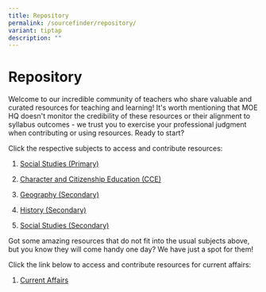 ```yaml
---
title: Repository
permalink: /sourcefinder/repository/
variant: tiptap
description: ""
---
```

<h1>Repository</h1>
<p>Welcome to our incredible community of teachers who share valuable and
curated resources for teaching and learning! It's worth mentioning that
MOE HQ doesn't monitor the credibility of these resources or their alignment
to syllabus outcomes - we trust you to exercise your professional judgment
when contributing or using resources. Ready to start?</p>
<p>Click the respective subjects to access and contribute resources:</p>
<ol data-tight="true" class="tight">
<li>
<p><a href="https://for.edu.sg/sf-sspri" rel="noopener noreferrer nofollow" target="_blank">Social Studies (Primary)</a>
</p>
</li>
<li>
<p><a href="https://for.edu.sg/sf-cce" rel="noopener noreferrer nofollow" target="_blank">Character and Citizenship Education (CCE)</a>
</p>
</li>
<li>
<p><a href="https://for.edu.sg/sf-geogsec" rel="noopener noreferrer nofollow" target="_blank">Geography (Secondary)</a>
</p>
</li>
<li>
<p><a href="https://for.edu.sg/sf-histsec" rel="noopener noreferrer nofollow" target="_blank">History (Secondary)</a>
</p>
</li>
<li>
<p><a href="https://for.edu.sg/sf-sssec" rel="noopener noreferrer nofollow" target="_blank">Social Studies (Secondary)</a>
</p>
</li>
</ol>
<p>Got some amazing resources that do not fit into the usual subjects above,
but you know they will come handy one day? We have just a spot for them!</p>
<p>Click the link below to access and contribute resources for current affairs:</p>
<ol data-tight="true" class="tight">
<li>
<p><a href="https://for.edu.sg/sf-currentaffairs" rel="noopener noreferrer nofollow" target="_blank">Current Affairs</a>
</p>
</li>
</ol>
<p></p>